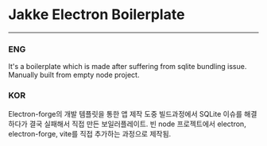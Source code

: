 # Jakke Electron Boilerplate

---

### ENG
It's a boilerplate which is made after suffering from sqlite bundling issue.
Manually built from empty node project.

### KOR
Electron-forge의 개발 템플릿을 통한 앱 제작 도중 빌드과정에서 SQLite 이슈를 해결하다가 결국 실패해서 직접 만든 보일러플레이트.
빈 node 프로젝트에서 electron, electron-forge, vite를 직접 추가하는 과정으로 제작됨.
